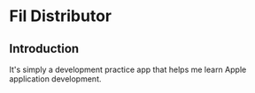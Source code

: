 #  Fil Distributor


## Introduction

It's simply a development practice app that helps me learn Apple application development.
